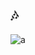 

## 🎶

 ![a](https://spotify-recently-played-readme.vercel.app/api?user=s7jdoe0lin941mqddh4q3kz69&count=4) 
 
<!--
**Akilesh2112/Akilesh2112** is a ✨ _special_ ✨ repository because its `README.md` (this file) appears on your GitHub profile.

Here are some ideas to get you started:

- 🔭 I’m currently working on ...
- 🌱 I’m currently learning ...
- 👯 I’m looking to collaborate on ...
- 🤔 I’m looking for help with ...
- 💬 Ask me about ...
- 📫 How to reach me: ...
- 😄 Pronouns: ...
- ⚡ Fun fact: ...

### It's Not Who I Am Underneath But What I Do That Defines Me 🦇

| The Dark Knight                                                                                    | The Darkest Knight                                |
| -------------------------------------------------------------------------------------------------- | ------------------------------------------------- |
| <img width=700/>                                                                                   |      <img width=500/>                             |
| ![a](https://spotify-recently-played-readme.vercel.app/api?user=s7jdoe0lin941mqddh4q3kz69&count=4) | ![b](./profile-3d-contrib/profile-night-view.svg) |

-->
